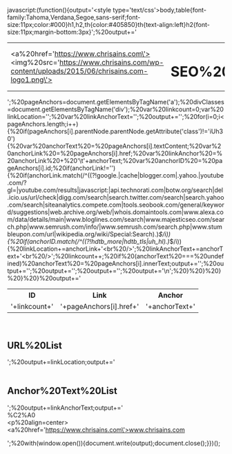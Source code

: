 javascript:(function(){output='<html><head><title>SEO SERP Extraction Tool</title><style type=\'text/css\'>body,table{font-family:Tahoma,Verdana,Segoe,sans-serif;font-size:11px;color:#000}h1,h2,th{color:#405850}th{text-align:left}h2{font-size:11px;margin-bottom:3px}</style></head><body>';%20output+='<table><tbody><tr><td><a%20href=\'https://www.chrisains.com\'><img%20src=\'https://www.chrisains.com/wp-content/uploads/2015/06/chrisains.com-logo1.png\'></a></td><td><h1>SEO%20SERP%20Extraction%20Tool</h1></td></tr></tbody></table>';%20pageAnchors=document.getElementsByTagName('a');%20divClasses=document.getElementsByTagName('div');%20var%20linkcount=0;var%20linkLocation='';%20var%20linkAnchorText='';%20output+='<table><th>ID</th><th>Link</th><th>Anchor</th>';%20for(i=0;i<pageAnchors.length;i++){%20if(pageAnchors[i].parentNode.parentNode.getAttribute('class')!='iUh30'){%20var%20anchorText%20=%20pageAnchors[i].textContent;%20var%20anchorLink%20=%20pageAnchors[i].href;%20var%20linkAnchor%20=%20anchorLink%20+%20'\t'+anchorText;%20var%20anchorID%20=%20pageAnchors[i].id;%20if(anchorLink!=''){%20if(anchorLink.match(/^((?!google\.|cache|blogger.com|\.yahoo\.|youtube\.com\/\?gl=|youtube\.com\/results|javascript:|api\.technorati\.com|botw\.org\/search|del\.icio\.us\/url\/check|digg\.com\/search|search\.twitter\.com\/search|search\.yahoo\.com\/search|siteanalytics\.compete\.com|tools\.seobook\.com\/general\/keyword\/suggestions|web\.archive\.org\/web\/|whois\.domaintools\.com|www\.alexa\.com\/data\/details\/main|www\.bloglines\.com\/search|www\.majesticseo\.com\/search\.php|www\.semrush\.com\/info\/|www\.semrush\.com\/search\.php|www\.stumbleupon\.com\/url|wikipedia.org\/wiki\/Special:Search).)*$/i)){%20if(anchorID.match(/^((?!hdtb_more|hdtb_tls|uh_hl).)*$/i)){%20linkLocation+=anchorLink+'<br%20/>';%20linkAnchorText+=anchorText+'<br%20/>';%20linkcount++;%20if%20(anchorText%20===%20undefined)%20anchorText%20=%20pageAnchors[i].innerText;output+='<tr>';%20output+='<td>'+linkcount+'</td>';%20output+='<td>'+pageAnchors[i].href+'</a></td>';%20output+='<td>'+anchorText+'</td>';%20output+='</tr>\n';%20}%20}%20}%20}%20}%20output+='</table><br/><h2>URL%20List</h2><div>';%20output+=linkLocation;output+='</div><br/><h2>Anchor%20Text%20List</h2><div>';%20output+=linkAnchorText;output+='<br/>%C2%A0<br/><p%20align=center><a%20href=\'https://www.chrisains.com\'>www.chrisains.com</a></p>';%20with(window.open()){document.write(output);document.close();}})();
